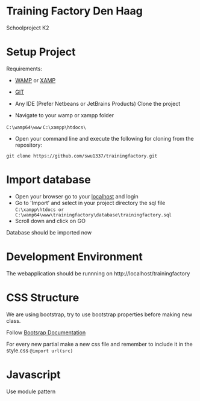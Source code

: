 # Training Factory Den Haag
Schoolproject K2

# Setup Project

Requirements: 
- [WAMP](http://www.wampserver.com/en/) or [XAMP](https://www.apachefriends.org/index.html)
- [GIT](https://git-scm.com/)
- Any IDE (Prefer Netbeans or JetBrains Products)
Clone the project

- Navigate to your wamp or xampp folder

``C:\wamp64\www``
``C:\xampp\htdocs\``

- Open your command line and execute the following for cloning from the repository:

``git clone https://github.com/swu1337/trainingfactory.git``

# Import database

- Open your browser go to your [localhost](http://localhost/phpmyadmin/) and login
- Go to 'Import' and select in your project directory the sql file
``C:\xampp\htdocs or C:\wamp64\www\trainingfactory\database\trainingfactory.sql``
- Scroll down and click on GO

Database should be imported now

# Development Environment
The webapplication should be runnning on http://localhost/trainingfactory

# CSS Structure
We are using bootstrap, try to use bootstrap properties before making new class.

Follow [Bootsrap Documentation](http://getbootstrap.com/css/)

For every new partial make a new css file and remember to include it in the style.css
``@import url(src)``

# Javascript
Use module pattern


